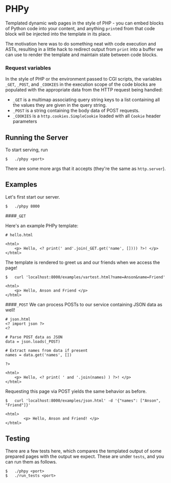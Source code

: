PHPy
====

Templated dynamic web pages in the style of PHP - you can embed blocks of Python code into your content, and anything ```print```ed from that code block will be injected into the template in its place. 

The motivation here was to do something neat with code execution and ASTs, resulting in a little hack to redirect output from ```print``` into a buffer we can use to render the template and maintain state between code blocks.

### Request variables
In the style of PHP or the environment passed to CGI scripts, the variables ```_GET```, ```_POST```, and ```_COOKIES``` in the execution scope of the code blocks are populated with the appropriate data from the HTTP request being handled:

 - ```_GET``` is a multimap associating query string keys to a list containing all the values they are given in the query string.
 - ```_POST``` is a string containing the body data of POST requests.
 - ```_COOKIES``` is a ```http.cookies.SimpleCookie``` loaded with all ```Cookie``` header parameters



## Running the Server
To start serving, run
```
$   ./phpy <port>
```
There are some more args that it accepts (they're the same as ```http.server```).


## Examples

Let's first start our server.
```
$	./phpy 8000
```
####```_GET```

Here's an example PHPy template:
```
# hello.html

<html>
	<p> Hello, <? print(' and'.join(_GET.get('name', []))) ?>! </p>
</html>
```
The template is rendered to greet us and our friends when we access the page!
```
$	curl 'localhost:8000/examples/vartest.html?name=Anson&name=Friend'

<html>
    <p> Hello, Anson and Friend </p>
</html>
```

####```_POST```
We can process POSTs to our service containing JSON data as well!
```
# json.html
<? import json ?>
<? 

# Parse POST data as JSON
data = json.loads(_POST)

# Extract names from data if present
names = data.get('names', [])

?>

<html>
	<p> Hello, <? print( ' and '.join(names) ) ?>! </p>
</html>
```
Requesting this page via POST yields the same behavior as before.

```
$	curl 'localhost:8000/examples/json.html' -d '{"names": ["Anson", "Friend"]}'

<html>
        <p> Hello, Anson and Friend! </p>
</html>
```


## Testing
There are a few tests here, which compares the templated output of some prepared pages with the output we expect.
These are under ```tests```, and you can run them as follows.
```
$   ./phpy <port>
$   ./run_tests <port>
```
